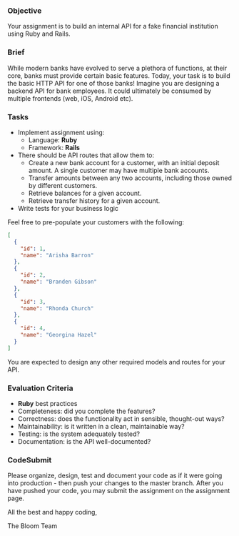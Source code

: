 ### Objective

Your assignment is to build an internal API for a fake financial institution using Ruby and Rails.

### Brief

While modern banks have evolved to serve a plethora of functions, at their core, banks must provide certain basic features. Today, your task is to build the basic HTTP API for one of those banks! Imagine you are designing a backend API for bank employees. It could ultimately be consumed by multiple frontends (web, iOS, Android etc).

### Tasks

- Implement assignment using:
  - Language: **Ruby**
  - Framework: **Rails**
- There should be API routes that allow them to:
  - Create a new bank account for a customer, with an initial deposit amount. A
    single customer may have multiple bank accounts.
  - Transfer amounts between any two accounts, including those owned by
    different customers.
  - Retrieve balances for a given account.
  - Retrieve transfer history for a given account.
- Write tests for your business logic

Feel free to pre-populate your customers with the following:

```json
[
  {
    "id": 1,
    "name": "Arisha Barron"
  },
  {
    "id": 2,
    "name": "Branden Gibson"
  },
  {
    "id": 3,
    "name": "Rhonda Church"
  },
  {
    "id": 4,
    "name": "Georgina Hazel"
  }
]
```

You are expected to design any other required models and routes for your API.

### Evaluation Criteria

- **Ruby** best practices
- Completeness: did you complete the features?
- Correctness: does the functionality act in sensible, thought-out ways?
- Maintainability: is it written in a clean, maintainable way?
- Testing: is the system adequately tested?
- Documentation: is the API well-documented?

### CodeSubmit

Please organize, design, test and document your code as if it were going into production - then push your changes to the master branch. After you have pushed your code, you may submit the assignment on the assignment page.

All the best and happy coding,

The Bloom Team

